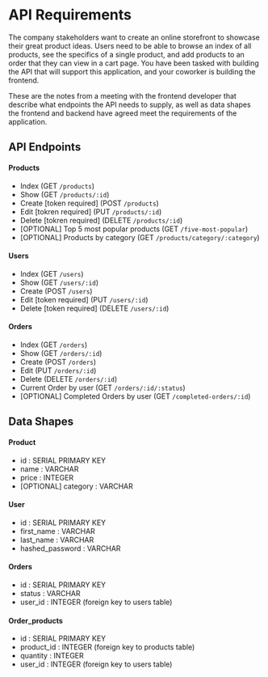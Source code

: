 # API Requirements

The company stakeholders want to create an online storefront to showcase their great product ideas. Users need to be able to browse an index of all products, see the specifics of a single product, and add products to an order that they can view in a cart page. You have been tasked with building the API that will support this application, and your coworker is building the frontend.

These are the notes from a meeting with the frontend developer that describe what endpoints the API needs to supply, as well as data shapes the frontend and backend have agreed meet the requirements of the application.

## API Endpoints

#### Products

- Index (GET `/products`)
- Show (GET `/products/:id`)
- Create [token required] (POST `/products`)
- Edit [tokren required] (PUT `/products/:id`)
- Delete [tokren required] (DELETE `/products/:id`)
- [OPTIONAL] Top 5 most popular products (GET `/five-most-popular`)
- [OPTIONAL] Products by category (GET `/products/category/:category`)

#### Users

- Index (GET `/users`)
- Show (GET `/users/:id`)
- Create (POST `/users`)
- Edit [token required] (PUT `/users/:id`)
- Delete [token required] (DELETE `/users/:id`)

#### Orders

- Index (GET `/orders`)
- Show (GET `/orders/:id`)
- Create (POST `/orders`)
- Edit (PUT `/orders/:id`)
- Delete (DELETE `/orders/:id`)
- Current Order by user (GET `/orders/:id/:status`)
- [OPTIONAL] Completed Orders by user (GET `/completed-orders/:id`)

## Data Shapes

#### Product

- id : SERIAL PRIMARY KEY
- name : VARCHAR
- price : INTEGER
- [OPTIONAL] category : VARCHAR

#### User

- id : SERIAL PRIMARY KEY
- first_name : VARCHAR
- last_name : VARCHAR
- hashed_password : VARCHAR

#### Orders

- id : SERIAL PRIMARY KEY
- status : VARCHAR
- user_id : INTEGER (foreign key to users table)

#### Order_products

- id : SERIAL PRIMARY KEY
- product_id : INTEGER (foreign key to products table)
- quantity : INTEGER
- user_id : INTEGER (foreign key to users table)
